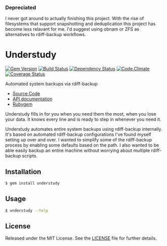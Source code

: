 ### Depreciated

I never got around to actually finishing this project.  With the rise of filesystems that support snapshotting and deduplication this project has become less relavant for me.  I'd suggest using obnam or ZFS as alternatives to rdiff-backup workflows.

# Understudy

[![Gem Version](https://badge.fury.io/rb/understudy.png)](http://badge.fury.io/rb/understudy)
[![Build Status](https://travis-ci.org/ketiko/understudy.png?branch=master)](https://travis-ci.org/ketiko/understudy)
[![Dependency Status](https://gemnasium.com/ketiko/understudy.png)](https://gemnasium.com/ketiko/understudy)
[![Code Climate](https://codeclimate.com/github/ketiko/understudy.png)](https://codeclimate.com/github/ketiko/understudy)
[![Coverage Status](https://coveralls.io/repos/ketiko/understudy/badge.png?branch=master)](https://coveralls.io/r/ketiko/understudy?branch=master)

Automated system backups via rdiff-backup

* [Source Code](http://github.com/ketiko/understudy)
* [API documentation](http://rubydoc.info/github/ketiko/understudy/master)
* [Rubygem](http://rubygems.org/gems/understudy)

Understudy fills in for you when you need them the most, when you lose your data.  It knows every line and is ready to step in whenever you need it.

Understudy automates entire system backups using rdiff-backup internally.  It's based on automated rdiff-backup configurations I've found myself setting up over and over.
I wanted to simplify some of the rdiff-backup process by enabling some defaults based on the path.  I also wanted to be able easily backup an entire machine without worrying about
multiple rdiff-backup scripts.

## Installation

```bash
$ gem install understudy
```

## Usage

```bash
$ understudy --help
```

## License

Released under the MIT License.  See the [LICENSE][] file for further details.

[license]: LICENSE.txt
